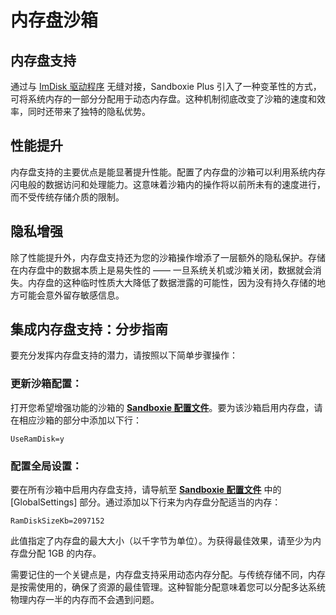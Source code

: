 # 内存盘沙箱

## 内存盘支持

通过与 [ImDisk 驱动程序](./PlusContent/zh_CN/imdisk.md) 无缝对接，Sandboxie Plus 引入了一种变革性的方式，可将系统内存的一部分分配用于动态内存盘。这种机制彻底改变了沙箱的速度和效率，同时还带来了独特的隐私优势。

## 性能提升

内存盘支持的主要优点是能显著提升性能。配置了内存盘的沙箱可以利用系统内存闪电般的数据访问和处理能力。这意味着沙箱内的操作将以前所未有的速度进行，而不受传统存储介质的限制。

## 隐私增强

除了性能提升外，内存盘支持还为您的沙箱操作增添了一层额外的隐私保护。存储在内存盘中的数据本质上是易失性的 —— 一旦系统关机或沙箱关闭，数据就会消失。内存盘的这种临时性质大大降低了数据泄露的可能性，因为没有持久存储的地方可能会意外留存敏感信息。

## 集成内存盘支持：分步指南

要充分发挥内存盘支持的潜力，请按照以下简单步骤操作：

### 更新沙箱配置：

打开您希望增强功能的沙箱的 **[Sandboxie 配置文件](./Content/zh_CN/SandboxieIni.md)**。要为该沙箱启用内存盘，请在相应沙箱的部分中添加以下行：

    UseRamDisk=y

### 配置全局设置：

要在所有沙箱中启用内存盘支持，请导航至 **[Sandboxie 配置文件](./Content/zh_CN/SandboxieIni.md)** 中的 [GlobalSettings] 部分。通过添加以下行来为内存盘分配适当的内存：

    RamDiskSizeKb=2097152

此值指定了内存盘的最大大小（以千字节为单位）。为获得最佳效果，请至少为内存盘分配 1GB 的内存。

需要记住的一个关键点是，内存盘支持采用动态内存分配。与传统存储不同，内存是按需使用的，确保了资源的最佳管理。这种智能分配意味着您可以分配多达系统物理内存一半的内存而不会遇到问题。